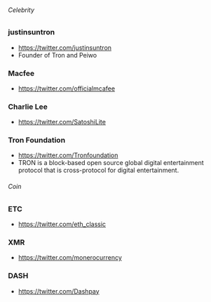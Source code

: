 ###### Celebrity
### justinsuntron
- https://twitter.com/justinsuntron
- Founder of Tron and Peiwo

### Macfee
- https://twitter.com/officialmcafee

### Charlie Lee
- https://twitter.com/SatoshiLite

### Tron Foundation
- https://twitter.com/Tronfoundation
- TRON is a block-based open source global digital entertainment protocol that is cross-protocol for digital entertainment.

###### Coin
### ETC
- https://twitter.com/eth_classic

### XMR
- https://twitter.com/monerocurrency

### DASH
- https://twitter.com/Dashpay